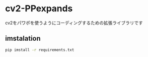 # cv2-PPexpands
cv2をパワポを使うようにコーディングするための拡張ライブラリです

## imstalation

```cmd
pip imstall -r requirements.txt
```